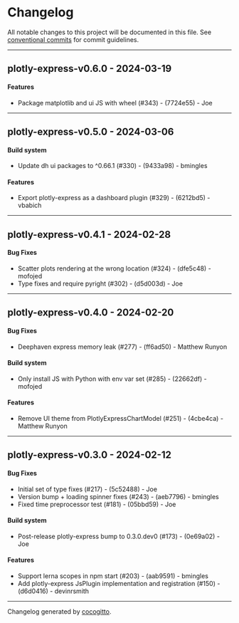 # Changelog
All notable changes to this project will be documented in this file. See [conventional commits](https://www.conventionalcommits.org/) for commit guidelines.

- - -
## plotly-express-v0.6.0 - 2024-03-19
#### Features
- Package matplotlib and ui JS with wheel (#343) - (7724e55) - Joe

- - -

## plotly-express-v0.5.0 - 2024-03-06
#### Build system
- Update dh ui packages to ^0.66.1 (#330) - (9433a98) - bmingles
#### Features
- Export plotly-express as a dashboard plugin (#329) - (6212bd5) - vbabich

- - -

## plotly-express-v0.4.1 - 2024-02-28
#### Bug Fixes
- Scatter plots rendering at the wrong location (#324) - (dfe5c48) - mofojed
- Type fixes and require pyright (#302) - (d5d003d) - Joe

- - -

## plotly-express-v0.4.0 - 2024-02-20
#### Bug Fixes
- Deephaven express memory leak (#277) - (ff6ad50) - Matthew Runyon
#### Build system
- Only install JS with Python with env var set (#285) - (22662df) - mofojed
#### Features
- Remove UI theme from PlotlyExpressChartModel (#251) - (4cbe4ca) - Matthew Runyon

- - -

## plotly-express-v0.3.0 - 2024-02-12
#### Bug Fixes
- Initial set of type fixes (#217) - (5c52488) - Joe
- Version bump + loading spinner fixes (#243) - (aeb7796) - bmingles
- Fixed time preprocessor test (#181) - (05bbd59) - Joe
#### Build system
- Post-release plotly-express bump to 0.3.0.dev0 (#173) - (0e69a02) - Joe
#### Features
- Support lerna scopes in npm start (#203) - (aab9591) - bmingles
- Add plotly-express JsPlugin implementation and registration (#150) - (d6d0416) - devinrsmith

- - -

Changelog generated by [cocogitto](https://github.com/cocogitto/cocogitto).